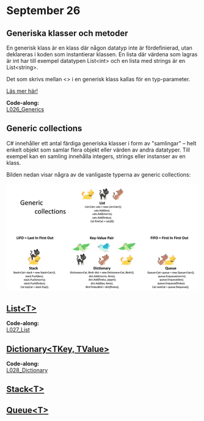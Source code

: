 # September 26

## Generiska klasser och metoder

En generisk klass är en klass där någon datatyp inte är fördefinierad, utan deklareras i koden som instantierar klassen. En lista där värdena som lagras är int har till exempel datatypen List\<int\> och en lista med strings är en List\<string\>.

Det som skrivs mellan \<\> i en generisk klass kallas för en typ-parameter.

[Läs mer här!](https://learn.microsoft.com/en-us/dotnet/csharp/fundamentals/types/generics)

**Code-along:**  
[L026_Generics](https://github.com/everyloop/NEU25G-Csharp/blob/master/Code-alongs/L026_Generics/Program.cs)

## Generic collections

C# innehåller ett antal färdiga generiska klasser i form av "samlingar" – helt enkelt objekt som samlar flera objekt eller värden av andra datatyper. Till exempel kan en samling innehålla integers, strings eller instanser av en klass.

Bilden nedan visar några av de vanligaste typerna av generic collections:

![GenericCollections](https://github.com/everyloop/NEU25G-Csharp/blob/master/Lecture-notes/Images/GenericCollections.png)

## [List\<T\>](https://learn.microsoft.com/en-us/dotnet/api/system.collections.generic.list-1?view=net-8.0)

**Code-along:**  
[L027_List](https://github.com/everyloop/NEU25G-Csharp/blob/master/Code-alongs/L027_List/Program.cs)

## [Dictionary\<TKey, TValue\>](https://learn.microsoft.com/en-us/dotnet/api/system.collections.generic.dictionary-2?view=net-8.0)

**Code-along:**  
[L028_Dictionary](https://github.com/everyloop/NEU25G-Csharp/blob/master/Code-alongs/L028_Dictionary/Program.cs)

## [Stack\<T\>](https://learn.microsoft.com/en-us/dotnet/api/system.collections.generic.stack-1?view=net-8.0)

## [Queue\<T\>](https://learn.microsoft.com/en-us/dotnet/api/system.collections.generic.queue-1?view=net-8.0)

